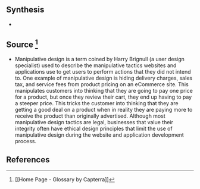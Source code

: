 ## Synthesis
- 
## Source [^1]
- Manipulative design is a term coined by Harry Brignull (a user design specialist) used to describe the manipulative tactics websites and applications use to get users to perform actions that they did not intend to. One example of manipulative design is hiding delivery charges, sales tax, and service fees from product pricing on an eCommerce site. This manipulates customers into thinking that they are going to pay one price for a product, but once they review their cart, they end up having to pay a steeper price. This tricks the customer into thinking that they are getting a good deal on a product when in reality they are paying more to receive the product than originally advertised. Although most manipulative design tactics are legal, businesses that value their integrity often have ethical design principles that limit the use of manipulative design during the website and application development process.
## References

[^1]: [[Home Page - Glossary by Capterra]]